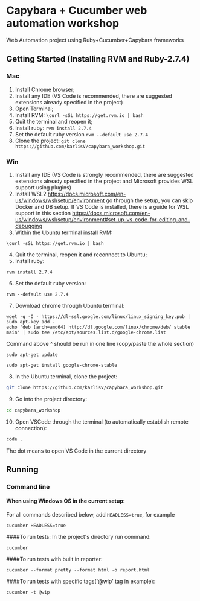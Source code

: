 # Capybara + Cucumber web automation  workshop
Web Automation project using Ruby+Cucumber+Capybara frameworks
## Getting Started (Installing RVM and Ruby-2.7.4)

### Mac

1) Install Chrome browser;
2) Install any IDE (VS Code is recommended, there are suggested extensions already specified in the project)
3) Open Terminal;
4) Install RVM: ```\curl -sSL https://get.rvm.io | bash```
5) Quit the terminal and reopen it;
6) Install ruby: ```rvm install 2.7.4```
7) Set the default ruby version ```rvm --default use 2.7.4```
8) Clone the project: ```git clone https://github.com/karlisV/capybara_workshop.git```

### Win

1) Install any IDE (VS Code is strongly recommended, there are suggested extensions already specified in the project and Microsoft provides WSL support using plugins)
2) Install WSL2 https://docs.microsoft.com/en-us/windows/wsl/setup/environment go through the setup, you can skip Docker and DB setup. If VS Code is installed, there is a guide for WSL support in this section https://docs.microsoft.com/en-us/windows/wsl/setup/environment#set-up-vs-code-for-editing-and-debugging
3) Within the Ubuntu terminal install RVM: 
```shell
\curl -sSL https://get.rvm.io | bash
 ```
4) Quit the terminal, reopen it and reconnect to Ubuntu;
5) Install ruby: 
```shell 
rvm install 2.7.4
```
6) Set the default ruby version:
```shell 
rvm --default use 2.7.4
```
7) Download chrome through Ubuntu terminal: 
```shell
wget -q -O - https://dl-ssl.google.com/linux/linux_signing_key.pub | sudo apt-key add -
echo 'deb [arch=amd64] http://dl.google.com/linux/chrome/deb/ stable main' | sudo tee /etc/apt/sources.list.d/google-chrome.list
```
Command above ^ should be run in one line (copy/paste the whole section)
```shell
sudo apt-get update
```

```shell
sudo apt-get install google-chrome-stable
```
8) In the Ubuntu terminal, clone the project:
```bash
git clone https://github.com/karlisV/capybara_workshop.git
```
9) Go into the project directory:
```bash
cd capybara_workshop
```
10) Open VSCode through the terminal (to automatically establish remote connection): 
```bash
code .
```
The dot means to open VS Code in the current directory


## Running
### Command line

#### When using Windows OS in the current setup:
For all commands described below, add ```HEADLESS=true```, for example
```shell
cucumber HEADLESS=true
```

####To run tests:
In the project's directory run command:
```shell
cucumber
```
####To run tests with built in reporter:
```shell
cucumber --format pretty --format html -o report.html
```
####To run tests with specific tags('@wip' tag in example):
```shell
cucumber -t @wip
```
